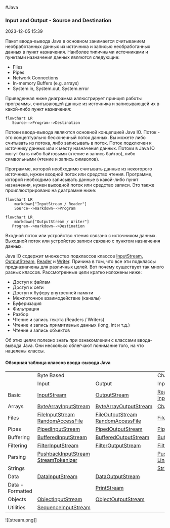 #Java 
### Input and Output - Source and Destination ###

2023-12-05 15:39

Пакет ввода-вывода Java в основном занимается считыванием необработанных данных из источника и записью необработанных данных в пункт назначения. Наиболее типичными источниками и пунктами назначения данных являются следующие:
- Files
- Pipes
- Network Connections
- In-memory Buffers (e.g. arrays)
- System.in, System.out, System.error

Приведенная ниже диаграмма иллюстрирует принцип работы программы, считывающей данные из источника и записывающей их в какой-либо пункт назначения:

```mermaid
flowchart LR
   Source-->Program-->Destination
```
Потоки ввода-вывода являются основной концепцией Java IO. Поток - это концептуально бесконечный поток данных. Вы можете либо считывать из потока, либо записывать в поток. Поток подключен к источнику данных или к месту назначения данных. Потоки в Java IO могут быть либо байтовыми (чтение и запись байтов), либо символьными (чтение и запись символов).

Программе, которой необходимо считывать данные из некоторого источника, нужен входной поток или средство чтения. Программе, которой необходимо записывать данные в какой-либо пункт назначения, нужен выходной поток или средство записи. Это также проиллюстрировано на диаграмме ниже:

```mermaid
flowchart LR
	markdown["InputStream / Reader"]
	Source-->markdown-->Program
```

```mermaid
flowchart LR
	markdown["OutputStream / Writer"]
   Program-->markdown-->Destination
```
Входной поток или устройство чтения связано с источником данных. Выходной поток или устройство записи связано с пунктом назначения данных.

Java IO содержит множество подклассов классов [InputStream](InputStream), [OutputStream](OutputStream), [Reader](Reader) и [Writer](Writer). Причина в том, что все эти подклассы предназначены для различных целей. Вот почему существует так много разных классов. Рассмотренные цели кратко изложены ниже:
- Доступ к файлам 
- Доступ к сети 
- Доступ к буферу внутренней памяти 
- Межпоточное взаимодействие (каналы) 
- Буферизация 
- Фильтрация 
- Разбор 
- Чтение и запись текста (Readers / Writers) 
- Чтение и запись примитивных данных (long, int и т.д.) 
- Чтение и запись объектов

Об этих целях полезно знать при ознакомлении с классами ввода-вывода Java. Они несколько облегчают понимание того, на что нацелены классы.
#### Обзорная таблица классов ввода-вывода Java ####

|   |   |   |   |   |
|---|---|---|---|---|
||Byte Based|   |Character Based|   |
||Input|Output|Input|Output|
|Basic|[InputStream](InputStream)|[OutputStream](OutputStream)|[Reader](Reader)  <br>[InputStreamReader](InputStreamReader)|[Writer](Writer)  <br>[OutputStreamWriter](OutputStreamWriter)|
|Arrays|[ByteArrayInputStream](ByteArrayInputStream)|[ByteArrayOutputStream](ByteArrayOutputStream)|[CharArrayReader](https://www.jenkov.com/tutorials/java-io/chararrayreader.html)|[CharArrayWriter](https://www.jenkov.com/tutorials/java-io/chararraywriter.html)|
|Files|[FileInputStream](FileInputStream)  <br>[RandomAccessFile](https://www.jenkov.com/tutorials/java-io/randomaccessfile.html)|[FileOutputStream](FileOutputStream)  <br>[RandomAccessFile](https://www.jenkov.com/tutorials/java-io/randomaccessfile.html)|[FileReader](FileReader)|[FileWriter](FileWriter)|
|Pipes|[PipedInputStream](https://www.jenkov.com/tutorials/java-io/pipedinputstream.html)|[PipedOutputStream](https://www.jenkov.com/tutorials/java-io/pipedoutputstream.html)|[PipedReader](https://www.jenkov.com/tutorials/java-io/pipedreader.html)|[PipedWriter](https://www.jenkov.com/tutorials/java-io/pipedwriter.html)|
|Buffering|[BufferedInputStream](BufferedInputStream)|[BufferedOutputStream](BufferedOutputStream)|[BufferedReader](BufferedReader)|[BufferedWriter](BufferedWriter)|
|Filtering|[FilterInputStream](https://www.jenkov.com/tutorials/java-io/filterinputstream.html)|[FilterOutputStream](https://www.jenkov.com/tutorials/java-io/filteroutputstream.html)|[FilterReader](https://www.jenkov.com/tutorials/java-io/filterreader.html)|[FilterWriter](https://www.jenkov.com/tutorials/java-io/filterwriter.html)|
|Parsing|[PushbackInputStream](https://www.jenkov.com/tutorials/java-io/pushbackinputstream.html)  <br>[StreamTokenizer](https://www.jenkov.com/tutorials/java-io/streamtokenizer.html)||[PushbackReader](https://www.jenkov.com/tutorials/java-io/pushbackreader.html)  <br>[LineNumberReader](https://www.jenkov.com/tutorials/java-io/linenumberreader.html)||
|Strings|||[StringReader](StringReader)|[StringWriter](StringWriter)|
|Data|[DataInputStream](DataInputStream)|[DataOutputStream](DataOutputStream)|||
|Data - Formatted||[PrintStream](PrintStream)||[PrintWriter](https://www.jenkov.com/tutorials/java-io/printwriter.html)|
|Objects|[ObjectInputStream](ObjectInputStream)|[ObjectOutputStream](ObjectOutputStream)|||
|Utilities|[SequenceInputStream](https://www.jenkov.com/tutorials/java-io/sequenceinputstream.html)||||
![[stream.png]]